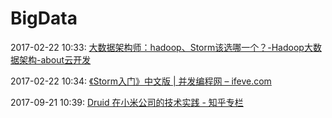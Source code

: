 # BigData

2017-02-22 10:33: [大数据架构师：hadoop、Storm该选哪一个？-Hadoop大数据架构-about云开发](http://www.aboutyun.com/thread-6858-1-1.html)

2017-02-22 10:34: [《Storm入门》中文版 | 并发编程网 – ifeve.com](http://ifeve.com/getting-started-with-stom-index/)

2017-09-21 10:39: [Druid 在小米公司的技术实践 - 知乎专栏](https://zhuanlan.zhihu.com/p/25593670)

